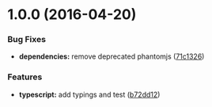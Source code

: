 <a name="1.0.0"></a>
# 1.0.0 (2016-04-20)


### Bug Fixes

* **dependencies:** remove deprecated phantomjs ([71c1326](https://github.com/mahpah/ng16/commit/71c1326))

### Features

* **typescript:** add typings and test ([b72dd12](https://github.com/mahpah/ng16/commit/b72dd12))



